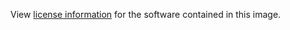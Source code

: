 View [license information](https://phpcollab.com/license/?utm_source=docker_hub&utm_medium=cpc&utm_campaign=docker_image) for the software contained in this image.
